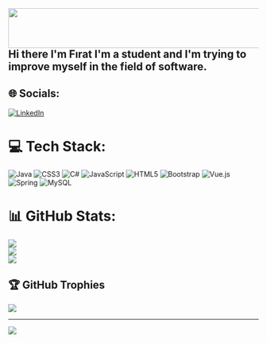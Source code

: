<img src ="https://media.giphy.com/media/PNCWl4fqb2mWQN86Cv/giphy.gif" align="right" width="1000" height="80">

##
##
##
##
##
##


## Hi there I'm Fırat I'm a student and I'm trying to improve myself in the field of software.


## 🌐 Socials:
[![LinkedIn](https://img.shields.io/badge/LinkedIn-%230077B5.svg?logo=linkedin&logoColor=white)](https://linkedin.com/in/https://www.linkedin.com/in/fırat-asi-0a26582a3/) 

# 💻 Tech Stack:
![Java](https://img.shields.io/badge/java-%23ED8B00.svg?style=for-the-badge&logo=openjdk&logoColor=white) ![CSS3](https://img.shields.io/badge/css3-%231572B6.svg?style=for-the-badge&logo=css3&logoColor=white) ![C#](https://img.shields.io/badge/c%23-%23239120.svg?style=for-the-badge&logo=csharp&logoColor=white) ![JavaScript](https://img.shields.io/badge/javascript-%23323330.svg?style=for-the-badge&logo=javascript&logoColor=%23F7DF1E) ![HTML5](https://img.shields.io/badge/html5-%23E34F26.svg?style=for-the-badge&logo=html5&logoColor=white) ![Bootstrap](https://img.shields.io/badge/bootstrap-%238511FA.svg?style=for-the-badge&logo=bootstrap&logoColor=white) ![Vue.js](https://img.shields.io/badge/vue.js-%2335495e.svg?style=for-the-badge&logo=vuedotjs&logoColor=%234FC08D) ![Spring](https://img.shields.io/badge/spring-%236DB33F.svg?style=for-the-badge&logo=spring&logoColor=white) ![MySQL](https://img.shields.io/badge/mysql-4479A1.svg?style=for-the-badge&logo=mysql&logoColor=white)
# 📊 GitHub Stats:
![](https://github-readme-stats.vercel.app/api?username=Firatasi&theme=merko&hide_border=false&include_all_commits=false&count_private=false)<br/>
![](https://github-readme-streak-stats.herokuapp.com/?user=Firatasi&theme=merko&hide_border=false)<br/>
![](https://github-readme-stats.vercel.app/api/top-langs/?username=Firatasi&theme=merko&hide_border=false&include_all_commits=false&count_private=false&layout=compact)

## 🏆 GitHub Trophies
![](https://github-profile-trophy.vercel.app/?username=Firatasi&theme=catppuccin_mocha&no-frame=false&no-bg=true&margin-w=4)

---
[![](https://visitcount.itsvg.in/api?id=Firatasi&icon=4&color=12)](https://visitcount.itsvg.in)

<!-- Proudly created with GPRM ( https://gprm.itsvg.in ) -->
